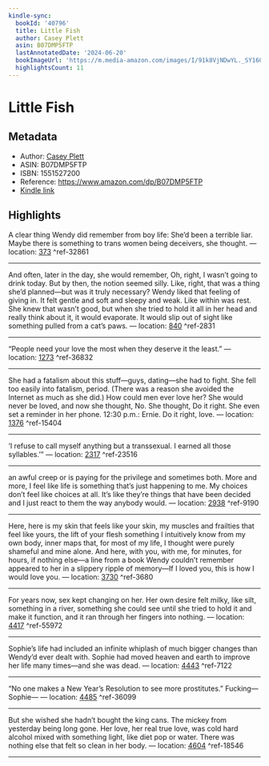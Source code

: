 ```yaml
---
kindle-sync:
  bookId: '40796'
  title: Little Fish
  author: Casey Plett
  asin: B07DMP5FTP
  lastAnnotatedDate: '2024-06-20'
  bookImageUrl: 'https://m.media-amazon.com/images/I/91k8VjNDwYL._SY160.jpg'
  highlightsCount: 11
---
```

# Little Fish
## Metadata
* Author: [Casey Plett](https://www.amazon.comundefined)
* ASIN: B07DMP5FTP
* ISBN: 1551527200
* Reference: https://www.amazon.com/dp/B07DMP5FTP
* [Kindle link](kindle://book?action=open&asin=B07DMP5FTP)

## Highlights
A clear thing Wendy did remember from boy life: She’d been a terrible liar. Maybe there is something to trans women being deceivers, she thought. — location: [373](kindle://book?action=open&asin=B07DMP5FTP&location=373) ^ref-32861

---
And often, later in the day, she would remember, Oh, right, I wasn’t going to drink today. But by then, the notion seemed silly. Like, right, that was a thing she’d planned—but was it truly necessary? Wendy liked that feeling of giving in. It felt gentle and soft and sleepy and weak. Like within was rest. She knew that wasn’t good, but when she tried to hold it all in her head and really think about it, it would evaporate. It would slip out of sight like something pulled from a cat’s paws. — location: [840](kindle://book?action=open&asin=B07DMP5FTP&location=840) ^ref-2831

---
“People need your love the most when they deserve it the least.” — location: [1273](kindle://book?action=open&asin=B07DMP5FTP&location=1273) ^ref-36832

---
She had a fatalism about this stuff—guys, dating—she had to fight. She fell too easily into fatalism, period. (There was a reason she avoided the Internet as much as she did.) How could men ever love her? She would never be loved, and now she thought, No. She thought, Do it right. She even set a reminder in her phone. 12:30 p.m.: Ernie. Do it right, love. — location: [1376](kindle://book?action=open&asin=B07DMP5FTP&location=1376) ^ref-15404

---
‘I refuse to call myself anything but a transsexual. I earned all those syllables.’” — location: [2317](kindle://book?action=open&asin=B07DMP5FTP&location=2317) ^ref-23516

---
an awful creep or is paying for the privilege and sometimes both. More and more, I feel like life is something that’s just happening to me. My choices don’t feel like choices at all. It’s like they’re things that have been decided and I just react to them the way anybody would. — location: [2938](kindle://book?action=open&asin=B07DMP5FTP&location=2938) ^ref-9190

---
Here, here is my skin that feels like your skin, my muscles and frailties that feel like yours, the lift of your flesh something I intuitively know from my own body, inner maps that, for most of my life, I thought were purely shameful and mine alone. And here, with you, with me, for minutes, for hours, if nothing else—a line from a book Wendy couldn’t remember appeared to her in a slippery ripple of memory—If I loved you, this is how I would love you. — location: [3730](kindle://book?action=open&asin=B07DMP5FTP&location=3730) ^ref-3680

---
For years now, sex kept changing on her. Her own desire felt milky, like silt, something in a river, something she could see until she tried to hold it and make it function, and it ran through her fingers into nothing. — location: [4417](kindle://book?action=open&asin=B07DMP5FTP&location=4417) ^ref-55972

---
Sophie’s life had included an infinite whiplash of much bigger changes than Wendy’d ever dealt with. Sophie had moved heaven and earth to improve her life many times—and she was dead. — location: [4443](kindle://book?action=open&asin=B07DMP5FTP&location=4443) ^ref-7122

---
“No one makes a New Year’s Resolution to see more prostitutes.” Fucking—Sophie— — location: [4485](kindle://book?action=open&asin=B07DMP5FTP&location=4485) ^ref-36099

---
But she wished she hadn’t bought the king cans. The mickey from yesterday being long gone. Her love, her real true love, was cold hard alcohol mixed with something light, like diet pop or water. There was nothing else that felt so clean in her body. — location: [4604](kindle://book?action=open&asin=B07DMP5FTP&location=4604) ^ref-18546

---
